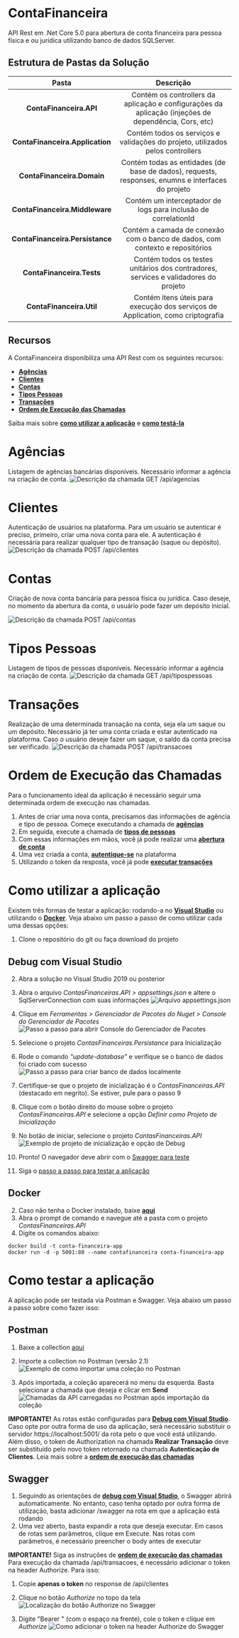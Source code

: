 # ContaFinanceira
API Rest em .Net Core 5.0 para abertura de conta financeira para pessoa física e ou jurídica utilizando banco de dados SQLServer.


## Estrutura de Pastas da Solução
| **Pasta** | **Descrição** |
| :---: | :---: |
| **ContaFinanceira.API** | Contém os controllers da aplicação e configurações da aplicação (injeções de dependência, Cors, etc) |
| **ContaFinanceira.Application** | Contém todos os serviços e validações do projeto, utilizados pelos controllers |
| **ContaFinanceira.Domain** | Contém todas as entidades (de base de dados), requests, responses, enumns e interfaces do projeto |
| **ContaFinanceira.Middleware** | Contém um interceptador de logs para inclusão de correlationId |
| **ContaFinanceira.Persistance** | Contém a camada de conexão com o banco de dados, com contexto e repositórios |
| **ContaFinanceira.Tests** | Contém todos os testes unitários dos contradores, services e validadores do projeto |
| **ContaFinanceira.Util** | Contém itens úteis para execução dos serviços de Application, como criptografia |


## Recursos

A ContaFinanceira disponibiliza uma API Rest com os seguintes recursos:
- [**Agências**](#agências)
- [**Clientes**](#clientes)
- [**Contas**](#contas)
- [**Tipos Pessoas**](#tipos-pessoas)
- [**Transações**](#transações)
- [**Ordem de Execução das Chamadas**](#ordem-de-execução-das-chamadas)

Saiba mais sobre [**como utilizar a aplicação**](#como-utilizar-a-aplicação) e [**como testá-la**](#como-testar-a-aplicação)


# Agências
Listagem de agências bancárias disponíveis.
Necessário informar a agência na criação de conta.
![Descrição da chamada GET /api/agencias](./medias/1_agencias.png)


# Clientes
Autenticação de usuários na plataforma.
Para um usuário se autenticar é preciso, primeiro, criar uma nova conta para ele.
A autenticação é necessária para realizar qualquer tipo de transação (saque ou depósito).
![Descrição da chamada POST /api/clientes](./medias/4_clientes.png)


# Contas
Criação de nova conta bancária para pessoa física ou jurídica.
Caso deseje, no momento da abertura da conta, o usuário pode fazer um depósito inicial.

![Descrição da chamada POST /api/contas](./medias/3_contas.png)


# Tipos Pessoas
Listagem de tipos de pessoas disponíveis.
Necessário informar a agência na criação de conta.
![Descrição da chamada GET /api/tipospessoas](./medias/2_tipos_pessoas.png)


# Transações
Realização de uma determinada transação na conta, seja ela um saque ou um depósito.
Necessário já ter uma conta criada e estar autenticado na plataforma.
Caso o usuário deseje fazer um saque, o saldo da conta precisa ser verificado.
![Descrição da chamada POST /api/transacoes](./medias/5_transacoes.png)


# Ordem de Execução das Chamadas
Para o funcionamento ideal da aplicação é necessário seguir uma determinada ordem de execução nas chamadas.

1. Antes de criar uma nova conta, precisamos das informações de agência e tipo de pessoa. Começe executando a chamada de [**agências**](#agências)
2. Em seguida, execute a chamada de [**tipos de pessoas**](#tipos-pessoas)
3. Com essas informações em mãos, você já pode realizar uma [**abertura de conta**](#contas)
4. Uma vez criada a conta, [**autentique-se**](#clientes) na plataforma
5. Utilizando o token da resposta, você já pode [**executar transações**](#transações)


# Como utilizar a aplicação
Existem três formas de testar a aplicação: rodando-a no [**Visual Studio**](#debug-com-visual-studio) ou utilizando o [**Docker**](#docker).
Veja abaixo um passo a passo de como utilizar cada uma dessas opções:

1. Clone o repositório do git ou faça download do projeto

## Debug com Visual Studio
2. Abra a solução no Visual Studio 2019 ou posterior
3. Abra o arquivo *ContasFinanceiras.API > appsettings.json* e altere o SqlServerConnection com suas informações
![Arquivo appsettings.json](./medias/3_appsettings.png)

4. Clique em *Ferramentas > Gerenciador de Pacotes do Nuget > Console do Gerenciador de Pacotes*
![Passo a passo para abrir Console do Gerenciador de Pacotes](./medias/4_gerenciador_pacotes.png)

5. Selecione o projeto *ContasFinanceiras.Persistance* para Inicialização
6. Rode o comando *"update-database"* e verifique se o banco de dados foi criado com sucesso
![Passo a passo para criar banco de dados localmente](./medias/6_update-database.png)

7. Certifique-se que o projeto de inicialização é o *ContasFinanceiras.API* (destacado em negrito). Se estiver, pule para o passo 9
8. Clique com o botão direito do mouse sobre o projeto *ContasFinanceiras.API* e selecione a opção *Definir como Projeto de Inicialização*
9. No botão de iniciar, selecione o projeto *ContasFinanceiras.API*
![Exemplo de projeto de inicialização e opção de Debug](./medias/9_run.png)

10. Pronto! O navegador deve abrir com o [Swagger para teste](#swagger)
11. Siga o [passo a passo para testar a aplicação](#como-testar-a-aplicação)


## Docker
2. Caso não tenha o Docker instalado, baixe [**aqui**](https://hub.docker.com/editions/community/docker-ce-desktop-windows)
3. Abra o prompt de comando e navegue até a pasta com o projeto *ContasFinanceiras.API*
4. Digite os comandos abaixo:

```
docker build -t conta-financeira-app
docker run -d -p 5001:80 --name contafinanceira conta-financeira-app 
```


# Como testar a aplicação
A aplicação pode ser testada via Postman e Swagger. Veja abaixo um passo a passo sobre como fazer isso:

## Postman
1. Baixe a collection <a id="raw-url" href="https://github.com/Nathy815/ContaFinanceira/tree/master/medias/ContaFinanceira.postman_collection.json">aqui</a>
2. Importe a collection no Postman (versão 2.1)
![Exemplo de como importar uma coleção no Postman](./medias/2_postman_import.png)

3. Após importada, a coleção aparecerá no menu da esquerda. Basta selecionar a chamada que deseja e clicar em **Send**
![Chamadas da API carregadas no Postman após importação da coleção](./medias/3_postman_collection.png)

**IMPORTANTE!** 
As rotas estão configuradas para [**Debug com Visual Studio**](#debug-com-visual-studio). Caso opte por outra forma de uso da aplicação, será necessário substituir o servidor https://localhost:5001/ da rota pelo o que você está utilizando. 
Além disso, o token de Authorization na chamada **Realizar Transação** deve ser substituído pelo novo token retornado na chamada **Autenticação de Clientes**.
Leia mais sobre a [**ordem de execução das chamadas**](#order-de-execução-das-chamadas)


## Swagger
1. Seguindo as orientações de [**debug com Visual Studio**](#debug-com-visual-studio), o Swagger abrirá automaticamente. No entanto, caso tenha optado por outra forma de utilização, basta adicionar /swagger na rota em que a aplicação está rodando
2. Uma vez aberto, basta expandir a rota que deseja executar. Em casos de rotas sem parâmetros, clique em Execute. Nas rotas com parâmetros, é necessário preencher o body antes de executar

**IMPORTANTE!**
Siga as instruções de [**ordem de execução das chamadas**](#ordem-de-execução-das-chamadas)
Para execução da chamada /api/transacoes, é necessário adicionar o token na header Authorize. Para isso:
1. Copie **apenas o token** no response de /api/clientes
2. Clique no botão *Authorize* no topo da tela
![Localização do botão Authorize no Swagger](./medias/2_swagger_authorize.png)

3. Digite "Bearer " (com o espaço na frente), cole o token e clique em *Authorize*
![Como adicionar o token na header Authorize do Swagger](./medias/3_swagger_token.png)

